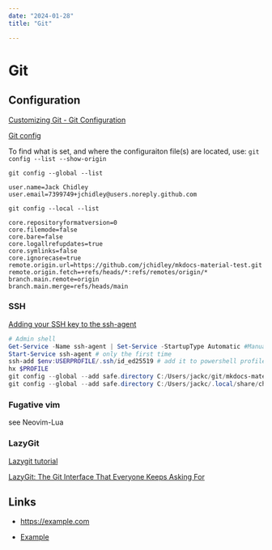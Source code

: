```yaml
---
date: "2024-01-28"
title: "Git"

---
```

<!-- markdownlint-disable MD025 -->
# Git
<!-- markdownlint-enable MD025 -->

## Configuration

[Customizing Git - Git Configuration](https://git-scm.com/book/en/v2/Customizing-Git-Git-Configuration)

[Git config](https://www.atlassian.com/git/tutorials/setting-up-a-repository/git-config)

To find what is set, and where the configuraiton file(s) are located, use:
`git config --list --show-origin`

`git config --global --list`

```text
user.name=Jack Chidley
user.email=7399749+jchidley@users.noreply.github.com
```

`git config --local --list`

```text
core.repositoryformatversion=0
core.filemode=false
core.bare=false
core.logallrefupdates=true
core.symlinks=false
core.ignorecase=true
remote.origin.url=https://github.com/jchidley/mkdocs-material-test.git
remote.origin.fetch=+refs/heads/*:refs/remotes/origin/*
branch.main.remote=origin
branch.main.merge=refs/heads/main
```

### SSH

[Adding your SSH key to the ssh-agent](https://docs.github.com/en/authentication/connecting-to-github-with-ssh/generating-a-new-ssh-key-and-adding-it-to-the-ssh-agent?platform=windows)

```PowerShell
# Admin shell
Get-Service -Name ssh-agent | Set-Service -StartupType Automatic #Manual
Start-Service ssh-agent # only the first time
ssh-add $env:USERPROFILE/.ssh/id_ed25519 # add it to powershell profile 
hx $PROFILE
git config --global --add safe.directory C:/Users/jackc/git/mkdocs-material-test
git config --global --add safe.directory C:/Users/jackc/.local/share/chezmoi
```

### Fugative vim

see Neovim-Lua

### LazyGit

[Lazygit tutorial](https://www.youtube.com/watch?v=TLNdwvIFoCg)

[LazyGit: The Git Interface That Everyone Keeps Asking For](https://www.youtube.com/watch?v=uXv4poPOdvM)

## Links

<!-- markdownlint-disable MD034 -->
* https://example.com
<!-- markdownlint-enable MD034 -->
* [Example](https://example.com)
